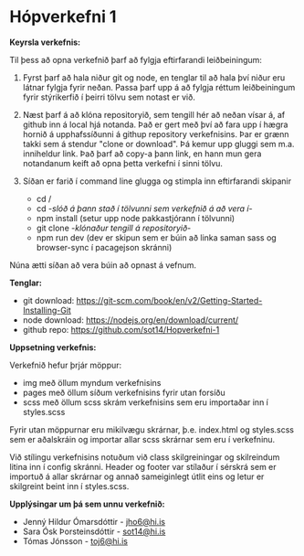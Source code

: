 # Hópverkefni 1

**Keyrsla verkefnis:**

Til þess að opna verkefnið þarf að fylgja eftirfarandi leiðbeiningum:

1. Fyrst þarf að hala niður git og node, en tenglar til að hala því niður eru látnar fylgja fyrir neðan. Passa þarf upp á að fylgja réttum leiðbeiningum fyrir stýrikerfið í þeirri tölvu sem notast er við.

2. Næst þarf á að klóna repositoryið, sem tengill hér að neðan vísar á, af github inn á local hjá notanda. Það er gert með því að fara upp í hægra hornið á upphafssíðunni á githup repository verkefnisins. Þar er grænn takki sem á stendur "clone or download". Þá kemur upp gluggi sem m.a. inniheldur link. Það þarf að copy-a þann link, en hann mun gera notandanum keift að opna þetta verkefni í sinni tölvu.

3. Síðan er farið í command line glugga og stimpla inn eftirfarandi skipanir

    - cd /
    - cd -*slóð á þann stað í tölvunni sem verkefnið á að vera í*-
    - npm install (setur upp node pakkastjórann í tölvunni)
    - git clone -*klónaður tengill á repositoryið*-
    - npm run dev (dev er skipun sem er búin að linka saman sass og browser-sync í pacagejson skránni)

Núna ætti síðan að vera búin að opnast á vefnum.

**Tenglar:**

- git download: https://git-scm.com/book/en/v2/Getting-Started-Installing-Git
- node download: https://nodejs.org/en/download/current/
- github repo: https://github.com/sot14/Hopverkefni-1

**Uppsetning verkefnis:**

Verkefnið hefur þrjár möppur:
- img með öllum myndum verkefnisins
- pages með öllum síðum verkefnisins fyrir utan forsíðu
- scss með öllum scss skrám verkefnisins sem eru importaðar inn í styles.scss

Fyrir utan möppurnar eru mikilvægu skrárnar, þ.e. index.html og styles.scss sem er aðalskráin og importar allar scss skrárnar sem eru í verkefninu.

Við stílingu verkefnisins notuðum við class skilgreiningar og skilreindum litina inn í config skránni. Header og footer var stílaður í sérskrá sem er importuð á allar skrárnar og annað sameiginlegt útlit eins og letur er skilgreint beint inn í styles.scss.


**Upplýsingar um þá sem unnu verkefnið:**

- Jenný Hildur Ómarsdóttir - jho6@hi.is
- Sara Ósk Þorsteinsdóttir - sot14@hi.is
- Tómas Jónsson - toj6@hi.is

